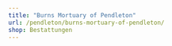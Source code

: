 ```yaml
---
title: "Burns Mortuary of Pendleton"
url: /pendleton/burns-mortuary-of-pendleton/
shop: Bestattungen
---
```

